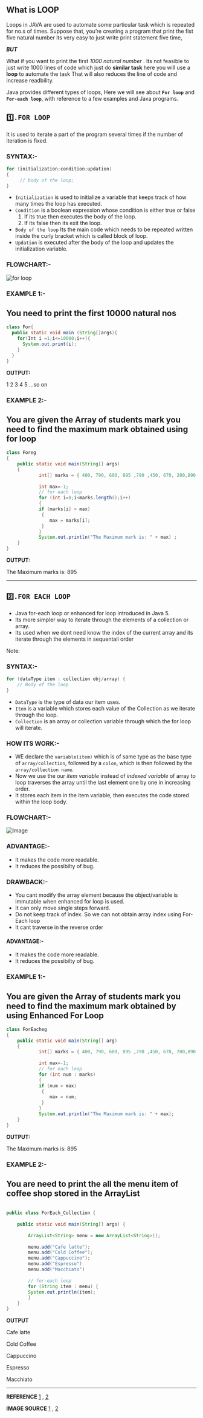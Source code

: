 ## What is LOOP
Loops in JAVA  are used to automate some particular task which is  repeated for no.s of times.
 Suppose that, you’re creating a program that print the fist five natural number its very easy to just write print statement five time,

_**BUT**_

What if you want to print the first _1000 natural number_ .
Its not feasible to just write 1000 lines of code which just do **similar task** here you will use a **loop** to automate the task
That will also reduces the line of code and increase readbility.

Java provides different types of loops, 
Here we will see about **`For loop`** and **`For-each loop`**, with reference to a few examples and Java programs.

## `1️⃣.FOR LOOP`
It is used to iterate a part of the program several times if the number of iteration is fixed.

### SYNTAX:-

```Java
for (initialization;condition;updation)
{
     // body of the loop;
}
```

* `Initialization` is used to initialize a variable that keeps track of how many times the loop has executed.
* `Condition` is a boolean expression whose condition is either  true or false
  1. If its true then executes the body of the loop. 
  2. If its false then its exit the loop.
* `Body of the loop` Its the main code which needs to be repeated  written inside the curly bracket which is called block of loop.
* `Updation` is executed after the body of the loop and updates the initialization variable.

### FLOWCHART:-

![for loop](https://dev-to-uploads.s3.amazonaws.com/uploads/articles/fluhib6yud3n2rdiinct.png)

### **EXAMPLE 1:-**
You need to print the first 10000 natural nos 
---
```Java
class For{
  public static void main (String[]args){
    for(Int i =1;i<=10000;i++){
      System.out.print(i);
    }
  }
}
```
**OUTPUT:**
 
1
2
3
4
5
...so on

### **EXAMPLE 2:-**
You are given the Array of students mark you need to find the maximum mark obtained using for loop
---
```Java
class Foreg 
{
    public static void main(String[] args)
    {
            int[] marks = { 400, 790, 600, 895 ,790 ,450, 670, 200,890  };
             
            int max=-1;
            // for each loop
            for (int i=0;i<marks.length();i++)
            {
            if (marks[i] > max)
             {
                max = marks[i];
             }
            }
            System.out.println("The Maximum mark is: " + max) ;
    }
}

```
**OUTPUT:**

The Maximum marks is: 895

____

## `2️⃣.FOR EACH LOOP`
* Java  for-each loop or enhanced  for loop introduced in Java 5.            
* Its  more simpler way to iterate through the elements of a collection or array. 
* Its used when we dont need know the index of the current array and its iterate through the elements in sequentail order 

Note: 

### SYNTAX:-
 
```Java
for (dataType item : collection obj/array) {
	// Body of the loop
}
```

* `DataType` is the type of data our item uses.
* `Item` is a variable which stores each value of the Collection as we iterate through the loop.
* `Collection` is an array or collection variable through which the for loop will iterate.

### HOW ITS WORK:-

* WE declare the `variable(item)` which is of same type as the base type of `array/collection`, followed by a `colon`, which is then followed by the `array/collection name`.
* Now we use the our *item variable* instead of *indexed variable* of array to loop traverses the array  until the last element one by one in increasing order.
* It stores each item in the item variable, then executes the code stored within the loop body.


### FLOWCHART:-
![Image](https://dev-to-uploads.s3.amazonaws.com/uploads/articles/1vjyeeiq52dehanpia2c.png)


### ADVANTAGE:-

* It makes the code more readable.
* It reduces the possibilty of bug.

### DRAWBACK:-

* You cant modify the array element because  the object/variable is immutable when enhanced for loop is used.
* It can only move single steps forward.
* Do not keep track of index. So we can not obtain array index using For-Each loop
* It cant traverse in the reverse order 

#### ADVANTAGE:-

* It makes the code more readable.
* It reduces the possibilty of bug.

### **EXAMPLE 1:-**
You are given the Array of students mark you need to find the maximum mark obtained by using Enhanced For Loop
---
```Java
class ForEacheg 
{
    public static void main(String[] arg)
    {
            int[] marks = { 400, 790, 600, 895 ,790 ,450, 670, 200,890  };
             
            int max=-1;
            // for each loop
            for (int num : marks)
            {
            if (num > max)
             {
                max = num;
             }
            }
            System.out.println("The Maximum mark is: " + max);
    }
}

```
**OUTPUT:**

The Maximum marks is: 895

### **EXAMPLE 2:-**

You are need to print the all the menu item of coffee shop stored in the ArrayList
---


```Java
 
public class ForEach_Collection {
 
    public static void main(String[] args) {
 
        ArrayList<String> menu = new ArrayList<String>();
 
        menu.add("Cafe latte");
        menu.add("Cold Coffee");
        menu.add("Cappuccino");
        menu.add("Espresso")
        menu.add("Macchiato")
 
        // for-each loop
        for (String item : menu) {
        System.out.println(item);
        }
    }
}
```

**OUTPUT**
 
Cafe latte

Cold Coffee

Cappuccino

Espresso

Macchiato
***

**REFERENCE**  [1](https://www.geeksforgeeks.org/for-each-loop-in-java/#:~:text=%20For-each%20loop%20in%20Java%20%201%20It,or%20a%20Collections%20class%20%28eg%2C%20ArrayList%29%20More%20)
,
[2](https://careerkarma.com/blog/java-for-each-loops/)
 
 **IMAGE SOURCE** [1](https://www.educba.com/for-each-loop-in-java/)
 ,
 [2](https://www.bing.com/images/search?view=detailV2&ccid=y4XG9mKM&id=1A6E70A63FFBC4EEC118E0FA3148C8F8CE218544&thid=OIP.y4XG9mKM-KSzbYoHuh4_-AHaIu&mediaurl=https%3a%2f%2fwww.journaldev.com%2fwp-content%2fuploads%2f2017%2f10%2fjava-for-loop.png&exph=1080&expw=916&q=FOR+LOOP+&simid=608029964676712723&FORM=IRPRST&ck=83805E12CA6A058B4D5E18B24F79B030&selectedIndex=9&ajaxhist=0&ajaxserp=0)
